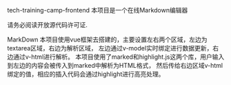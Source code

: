 tech-training-camp-frontend
本项目是一个在线Markdown编辑器

请务必阅读开放源代码许可证.

MarkDown
本项目使用vue框架去搭建的，主要设置左右两个区域，左边为textarea区域，右边为解析区域，
左边通过v-model实时绑定进行数据更新，右边通过v-html进行解析。
本项目使用了marked和highlight.js这两个库，用户输入到左边的内容会被传入到marked中解析为HTML格式，
然后传给右边区域v-html绑定的值，相应的插入代码会通过highlight进行高亮处理。